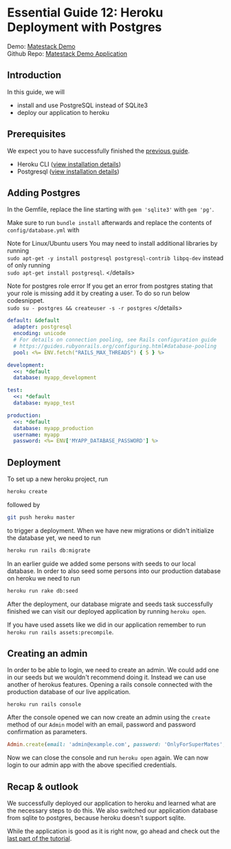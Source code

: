 # Essential Guide 12: Heroku Deployment with Postgres

Demo: [Matestack Demo](https://demo.matestack.io)  
 Github Repo: [Matestack Demo Application](https://github.com/matestack/matestack-demo-application)

## Introduction

In this guide, we will

* install and use PostgreSQL instead of SQLite3
* deploy our application to heroku

## Prerequisites

We expect you to have successfully finished the [previous guide](11_authentication_devise.md).

* Heroku CLI \([view installation details](https://devcenter.heroku.com/articles/getting-started-with-ruby#set-up)\)
* Postgresql \([view installation details](https://devcenter.heroku.com/articles/heroku-postgresql#local-setup)\)

## Adding Postgres

In the Gemfile, replace the line starting with `gem 'sqlite3'` with `gem 'pg'`.

Make sure to run `bundle install` afterwards and replace the contents of `config/database.yml` with

Note for Linux/Ubuntu users You may need to install additional libraries by running   
 `sudo apt-get -y install postgresql postgresql-contrib libpq-dev` instead of only running   
 `sudo apt-get install postgresql`. &lt;/details&gt;   


Note for postgres role error If you get an error from postgres stating that your role is missing add it by creating a user. To do so run below codesnippet.   
 `sudo su - postgres && createuser -s -r postgres` &lt;/details&gt;   


```yaml
default: &default
  adapter: postgresql
  encoding: unicode
  # For details on connection pooling, see Rails configuration guide
  # https://guides.rubyonrails.org/configuring.html#database-pooling
  pool: <%= ENV.fetch("RAILS_MAX_THREADS") { 5 } %>

development:
  <<: *default
  database: myapp_development

test:
  <<: *default
  database: myapp_test

production:
  <<: *default
  database: myapp_production
  username: myapp
  password: <%= ENV['MYAPP_DATABASE_PASSWORD'] %>
```

## Deployment

To set up a new heroku project, run

```bash
heroku create
```

followed by

```bash
git push heroku master
```

to trigger a deployment. When we have new migrations or didn't initialize the database yet, we need to run

```bash
heroku run rails db:migrate
```

In an earlier guide we added some persons with seeds to our local database. In order to also seed some persons into our production database on heroku we need to run

```bash
heroku run rake db:seed
```

After the deployment, our database migrate and seeds task successfully finished we can visit our deployed application by running `heroku open`.

If you have used assets like we did in our application remember to run `heroku run rails assets:precompile`.

## Creating an admin

In order to be able to login, we need to create an admin. We could add one in our seeds but we wouldn't recommend doing it. Instead we can use another of herokus features. Opening a rails console connected with the production database of our live application.

```text
heroku run rails console
```

After the console opened we can now create an admin using the `create` method of our `Admin` model with an email, password and password confirmation as parameters.

```ruby
Admin.create(email: 'admin@example.com', password: 'OnlyForSuperMates', password_confirmation: 'OnlyForSuperMates')
```

Now we can close the console and run `heroku open` again. We can now login to our admin app with the above specified credentials.

## Recap & outlook

We successfully deployed our application to heroku and learned what are the necessary steps to do this. We also switched our application database from sqlite to postgres, because heroku doesn't support sqlite.

While the application is good as it is right now, go ahead and check out the [last part of the tutorial](13_wrap_up.md).

